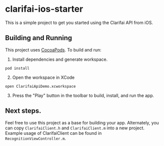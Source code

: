 # clarifai-ios-starter
This is a simple project to get you started using the Clarifai API from iOS.


## Building and Running
This project uses [CocoaPods](http://cocoapods.org/). To build and run:
1. Install dependencies and generate workspace.
  ```
  pod install
  ```

2. Open the workspace in XCode
  ```
  open ClarifaiApiDemo.xcworkspace
  ```

3. Press the "Play" button in the toolbar to build, install, and run the app.


## Next steps.
Feel free to use this project as a base for building your app. Alternately, you can copy
`ClarifaiClient.h` and `ClarifaiClient.m` into a new project.  Example usage of ClarifaiClient
can be found in `RecognitionViewController.m`.
